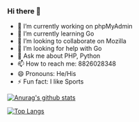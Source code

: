### Hi there 👋

<!--
**rajat315315/rajat315315** is a ✨ _special_ ✨ repository because its `README.md` (this file) appears on your GitHub profile.

Here are some ideas to get you started:
-->

- 🔭 I’m currently working on phpMyAdmin
- 🌱 I’m currently learning Go
- 👯 I’m looking to collaborate on Mozilla
- 🤔 I’m looking for help with Go
- 💬 Ask me about PHP, Python
- 📫 How to reach me: 8826028348
- 😄 Pronouns: He/His
- ⚡ Fun fact: I like Sports


[![Anurag's github stats](https://github-readme-stats.vercel.app/api?username=rajat315315)](https://github.com/anuraghazra/github-readme-stats)

[![Top Langs](https://github-readme-stats.vercel.app/api/top-langs/?username=rajat315315&layout=compact)](https://github.com/anuraghazra/github-readme-stats)
